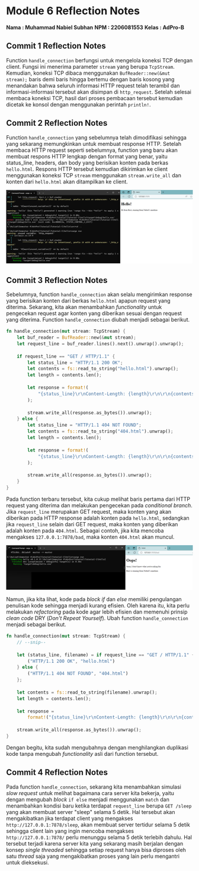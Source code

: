# Module 6 Reflection Notes

**Nama      : Muhammad Nabiel Subhan**
**NPM       : 2206081553**
**Kelas     : AdPro-B**

## Commit 1 Reflection Notes

Function `handle_connection` berfungsi untuk mengelola koneksi TCP dengan client. Fungsi ini menerima parameter `stream` yang berupa `TcpStream`. Kemudian, koneksi TCP dibaca menggunakan `BufReader::new(&mut stream);` baris demi baris hingga bertemu dengan baris kosong yang menandakan bahwa seluruh informasi HTTP request telah terambil dan informasi-informasi tersebut akan disimpan di `http_request`. Setelah selesai membaca koneksi TCP, hasil dari proses pembacaan tersebut kemudian dicetak ke konsol dengan menggunakan perintah `println!`.

## Commit 2 Reflection Notes

Function `handle_connection` yang sebelumnya telah dimodifikasi sehingga yang sekarang memungkinkan untuk membuat response HTTP. Setelah membaca HTTP request seperti sebelumnya, function yang baru akan membuat respons HTTP lengkap dengan format yang benar, yaitu status_line, headers, dan body yang berisikan konten pada berkas `hello.html`. Respons HTTP tersebut kemudian dikirimkan ke client menggunakan koneksi TCP `stream` menggunakan `stream.write_all` dan konten dari `hello.html` akan ditampilkan ke client.
<p align="center">
  <img src="assets\images\commit2.png" />
</p>

## Commit 3 Reflection Notes

Sebelumnya, function `handle_connection` akan selalu mengirimkan response yang berisikan konten dari berkas `hello.html` apapun request yang diterima. Sekarang, kita akan menambahkan *functionality* untuk pengecekan request agar konten yang diberikan sesuai dengan request yang diterima. Function `handle_connection` diubah menjadi sebagai berikut.
```rust
fn handle_connection(mut stream: TcpStream) {
    let buf_reader = BufReader::new(&mut stream);
    let request_line = buf_reader.lines().next().unwrap().unwrap();

    if request_line == "GET / HTTP/1.1" {
        let status_line = "HTTP/1.1 200 OK";
        let contents = fs::read_to_string("hello.html").unwrap();
        let length = contents.len();

        let response = format!(
            "{status_line}\r\nContent-Length: {length}\r\n\r\n{contents}"
        );

        stream.write_all(response.as_bytes()).unwrap();
    } else {
        let status_line = "HTTP/1.1 404 NOT FOUND";
        let contents = fs::read_to_string("404.html").unwrap();
        let length = contents.len();

        let response = format!(
            "{status_line}\r\nContent-Length: {length}\r\n\r\n{contents}"
        );

        stream.write_all(response.as_bytes()).unwrap();
    }
}
```
Pada function terbaru tersebut, kita cukup melihat baris pertama dari HTTP request yang diterima dan melakukan pengecekan pada *conditional branch*. Jika `request_line` merupakan GET request, maka konten yang akan diberikan pada HTTP response adalah konten pada `hello.html`, sedangkan jika `request_line` selain dari GET request, maka konten yang diberikan adalah konten pada `404.html`. Sebagai contoh, jika kita mencoba mengakses `127.0.0.1:7878/bad`, maka konten `404.html` akan muncul.
<p align="center">
  <img src="assets\images\commit3.png" />
</p>

Namun, jika kita lihat, kode pada *block if* dan *else* memiliki pengulangan penulisan kode sehingga menjadi kurang efisien. Oleh karena itu, kita perlu melakukan *refactoring* pada kode agar lebih efisien dan memenuhi prinsip *clean code* DRY (*Don't Repeat Yourself*). Ubah function `handle_connection` menjadi sebagai berikut.
```rust
fn handle_connection(mut stream: TcpStream) {
    // --snip--

    let (status_line, filename) = if request_line == "GET / HTTP/1.1" {
        ("HTTP/1.1 200 OK", "hello.html")
    } else {
        ("HTTP/1.1 404 NOT FOUND", "404.html")
    };

    let contents = fs::read_to_string(filename).unwrap();
    let length = contents.len();

    let response =
        format!("{status_line}\r\nContent-Length: {length}\r\n\r\n{contents}");

    stream.write_all(response.as_bytes()).unwrap();
}
```
Dengan begitu, kita sudah mengubahnya dengan menghilangkan duplikasi kode tanpa mengubah *functionality* asli dari function tersebut.

## Commit 4 Reflection Notes

Pada function `handle_connection`, sekarang kita menambahkan simulasi *slow request* untuk melihat bagaimana cara server kita bekerja, yaitu dengan mengubah *block* `if else` menjadi menggunakan `match` dan menambahkan kondisi baru ketika terdapat `request_line` berupa `GET /sleep` yang akan membuat server "sleep" selama 5 detik. Hal tersebut akan mengakibatkan jika terdapat client yang mengakses `http://127.0.0.1:7878/sleep`, akan membuat server tertidur selama 5 detik sehingga client lain yang ingin mencoba mengakses `http://127.0.0.1:7878/` perlu menunggu selama 5 detik terlebih dahulu. Hal tersebut terjadi karena server kita yang sekarang masih berjalan dengan konsep *single threaded* sehingga setiap request hanya bisa diproses oleh satu *thread* saja yang mengakibatkan proses yang lain perlu mengantri untuk dieksekusi.